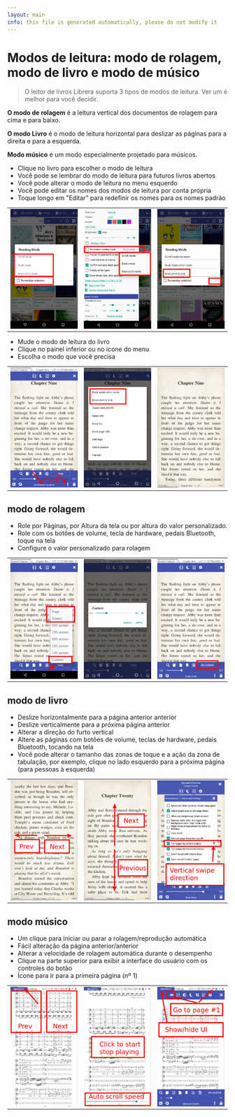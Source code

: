 ```yaml
---
layout: main
info: this file is generated automatically, please do not modify it
---
```


# Modos de leitura: modo de rolagem, modo de livro e modo de músico

> O leitor de livros Librera suporta 3 tipos de modos de leitura. Ver um é melhor para você decidir.

**O modo de rolagem** é a leitura vertical dos documentos de rolagem para cima e para baixo.

**O modo Livro** é o modo de leitura horizontal para deslizar as páginas para a direita e para a esquerda.

**Modo músico** é um modo especialmente projetado para músicos.

* Clique no livro para escolher o modo de leitura
* Você pode se lembrar do modo de leitura para futuros livros abertos
* Você pode alterar o modo de leitura no menu esquerdo
* Você pode editar os nomes dos modos de leitura por conta própria
* Toque longo em &quot;Editar&quot; para redefinir os nomes para os nomes padrão

||||
|-|-|-|
|![](1.png)|![](2.png)|![](3.png)|

* Mude o modo de leitura do livro
* Clique no painel inferior ou no ícone do menu
* Escolha o modo que você precisa

||||
|-|-|-|
|![](4.png)|![](5.png)|![](6.png)|

## modo de rolagem

* Role por Páginas, por Altura da tela ou por altura do valor personalizado.
* Role com os botões de volume, tecla de hardware, pedais Bluetooth, toque na tela
* Configure o valor personalizado para rolagem

||||
|-|-|-|
|![](7.png)|![](8.png)|![](9.png)|

## modo de livro
* Deslize horizontalmente para a página anterior anterior
* Deslize verticalmente para a próxima página anterior
* Alterar a direção do furto vertical
* Altere as páginas com botões de volume, teclas de hardware, pedais Bluetooth, tocando na tela
* Você pode alterar o tamanho das zonas de toque e a ação da zona de tabulação, por exemplo, clique no lado esquerdo para a próxima página (para pessoas à esquerda)

||||
|-|-|-|
|![](10.png)|![](11.png)|![](12.png)|

## modo músico
* Um clique para iniciar ou parar a rolagem/reprodução automática
* Fácil alteração da página anterior/anterior
* Alterar a velocidade de rolagem automática durante o desempenho
* Clique na parte superior para exibir a interface do usuário com os controles do botão
* Ícone para ir para a primeira página (nº 1)

||||
|-|-|-|
|![](13.png)|![](14.png)|![](15.png)|

